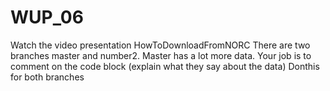 # WUP_06
Watch the video presentation HowToDownloadFromNORC  There are two branches
master and number2.  Master has a lot more data.  Your job is to comment 
on the code block (explain what they say about the data)
Donthis for both branches